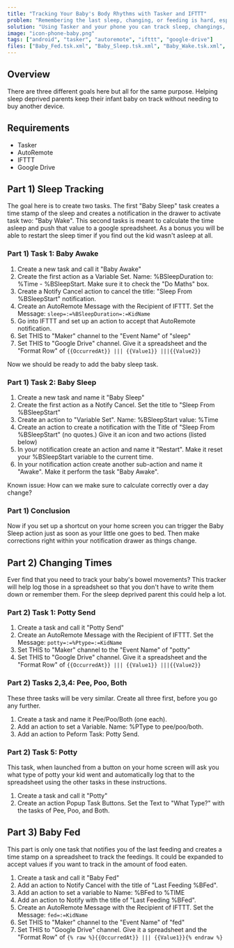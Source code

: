 ```yaml
---
title: "Tracking Your Baby's Body Rhythms with Tasker and IFTTT"
problem: "Remembering the last sleep, changing, or feeding is hard, especially when sleep deprived."
solution: "Using Tasker and your phone you can track sleep, changings, and feedings."
image: "icon-phone-baby.png"
tags: ["android", "tasker", "autoremote", "ifttt", "google-drive"]
files: ["Baby_Fed.tsk.xml", "Baby_Sleep.tsk.xml", "Baby_Wake.tsk.xml", "Both.tsk.xml", "Pee.tsk.xml", "Poo.tsk.xml", "Potty.tsk.xml", "Potty_Send.tsk.xml"]
---
```


Overview
--------

There are three different goals here but all for the same purpose. Helping sleep deprived parents keep their infant baby on track without needing to buy another device.

Requirements
------------

 * Tasker
 * AutoRemote
 * IFTTT
 * Google Drive

Part 1) Sleep Tracking
----------------------

The goal here is to create two tasks. The first "Baby Sleep" task creates a time stamp of the sleep and creates a notification in the drawer to activate task two: "Baby Wake". This second tasks is meant to calculate the time asleep and push that value to a google spreadsheet. As a bonus you will be able to restart the sleep timer if you find out the kid wasn't asleep at all.

### Part 1) Task 1: Baby Awake

 1. Create a new task and call it "Baby Awake"
 1. Create the first action as a Variable Set. Name: %BSleepDuration to: %Time - %BSleepStart. Make sure it to check the "Do Maths" box.
 1. Create a Notify Cancel action to cancel the title: "Sleep From %BSleepStart" notification.
 1. Create an AutoRemote Message with the Recipient of IFTTT. Set the Message: `sleep=:=%BSleepDuration=:=KidName`
 1. Go into IFTTT and set up an action to accept that AutoRemote notification.
 1. Set THIS to "Maker" channel to the "Event Name" of "sleep"
 1. Set THIS to "Google Drive" channel. Give it a spreadsheet and the "Format Row" of `{{OccurredAt}} ||| {{Value1}} |||{{Value2}}`

Now we should be ready to add the baby sleep task.

### Part 1) Task 2: Baby Sleep

 1. Create a new task and name it "Baby Sleep"
 1. Create the first action as a Notify Cancel. Set the title to "Sleep From %BSleepStart"
 1. Create an action to "Variable Set". Name: %BSleepStart value: %Time
 1. Create an action to create a notification with the Title of "Sleep From %BSleepStart" (no quotes.) Give it an icon and two actions (listed below)
 1. In your notification create an action and name it "Restart". Make it reset your %BSleepStart variable to the current time.
 1. In your notification action create  another sub-action and name it "Awake". Make it perform the task "Baby Awake".

Known issue: How can we make sure to calculate correctly over a day change?

### Part 1) Conclusion

Now if you set up a shortcut on your home screen you can trigger the Baby Sleep action just as soon as your little one goes to bed. Then make corrections right within your notification drawer as things change.

Part 2) Changing Times
----------------------

Ever find that you need to track your baby's bowel movements? This tracker will help log those in a spreadsheet so that you don't have to write them down or remember them. For the sleep deprived parent this could help a lot.

### Part 2) Task 1: Potty Send

 1. Create a task and call it "Potty Send"
 1. Create an AutoRemote Message with the Recipient of IFTTT. Set the Message: `potty=:=%Ptype=:=KidName`
 1. Set THIS to "Maker" channel to the "Event Name" of "potty"
 1. Set THIS to "Google Drive" channel. Give it a spreadsheet and the "Format Row" of `{{OccurredAt}} ||| {{Value1}} |||{{Value2}}`

### Part 2) Tasks 2,3,4: Pee, Poo, Both

These three tasks will be very similar. Create all three first, before you go any further.

 1. Create a task and name it Pee/Poo/Both (one each).
 1. Add an action to set a Variable. Name: %PType to pee/poo/both.
 1. Add an action to Peform Task: Potty Send.

### Part 2) Task 5: Potty

This task, when launched from a button on your home screen will ask you what type of potty your kid went and automatically log that to the spreadsheet using the other tasks in these instructions.

 1. Create a task and call it "Potty"
 1. Create an action Popup Task Buttons. Set the Text to "What Type?" with the tasks of Pee, Poo, and Both.

## Part 3) Baby Fed

This part is only one task that notifies you of the last feeding and creates a time stamp on a spreadsheet to track the feedings. It could be expanded to accept values if you want to track in the amount of food eaten.

 1. Create a task and call it "Baby Fed"
 1. Add an action to Notify Cancel with the title of "Last Feeding %BFed".
 1. Add an action to set a variable to Name: %BFed to %TIME
 1. Add an action to Notify with the title of "Last Feeding %BFed".
 1. Create an AutoRemote Message with the Recipient of IFTTT. Set the Message: `fed=:=KidName`
 1. Set THIS to "Maker" channel to the "Event Name" of "fed"
 1. Set THIS to "Google Drive" channel. Give it a spreadsheet and the "Format Row" of `{% raw %}{{OccurredAt}} ||| {{Value1}}{% endraw %}`
